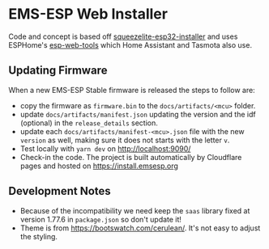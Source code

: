# EMS-ESP Web Installer

Code and concept is based off [squeezelite-esp32-installer](https://github.com/sle118/squeezelite-esp32-installer) and uses ESPHome's [esp-web-tools](https://github.com/esphome/esp-web-tools) which Home Assistant and Tasmota also use.

## Updating Firmware

When a new EMS-ESP Stable firmware is released the steps to follow are:

- copy the firmware as `firmware.bin` to the `docs/artifacts/<mcu>` folder.
- update `docs/artifacts/manifest.json` updating the version and the idf (optional) in the `release_details` section.
- update each `docs/artifacts/manifest-<mcu>.json` file with the new `version` as well, making sure it does not starts with the letter `v`.
- Test locally with `yarn dev` on <http://localhost:9090/>
- Check-in the code. The project is built automatically by Cloudflare pages and hosted on <https://install.emsesp.org>

## Development Notes

- Because of the incompatibility we need keep the `saas` library fixed at version 1.77.6 in `package.json` so don't update it!
- Theme is from <https://bootswatch.com/cerulean/>. It's not easy to adjust the styling.
